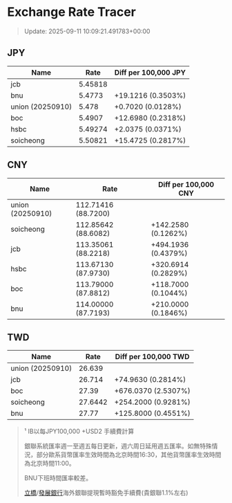 # Exchange Rate Tracer

> Update: 2025-09-11 10:09:21.491783+00:00

## JPY

| Name             |    Rate | Diff per 100,000 JPY   |
|------------------|---------|------------------------|
| jcb              | 5.45818 |                        |
| bnu              | 5.4773  | +19.1216 (0.3503%)     |
| union (20250910) | 5.478   | +0.7020 (0.0128%)      |
| boc              | 5.4907  | +12.6980 (0.2318%)     |
| hsbc             | 5.49274 | +2.0375 (0.0371%)      |
| soicheong        | 5.50821 | +15.4725 (0.2817%)     |

## CNY

| Name             | Rate                | Diff per 100,000 CNY   |
|------------------|---------------------|------------------------|
| union (20250910) | 112.71416	(88.7200) |                        |
| soicheong        | 112.85642	(88.6082) | +142.2580 (0.1262%)    |
| jcb              | 113.35061	(88.2218) | +494.1936 (0.4379%)    |
| hsbc             | 113.67130	(87.9730) | +320.6914 (0.2829%)    |
| boc              | 113.79000	(87.8812) | +118.7000 (0.1044%)    |
| bnu              | 114.00000	(87.7193) | +210.0000 (0.1846%)    |

## TWD

| Name             |    Rate | Diff per 100,000 TWD   |
|------------------|---------|------------------------|
| union (20250910) | 26.639  |                        |
| jcb              | 26.714  | +74.9630 (0.2814%)     |
| boc              | 27.39   | +676.0370 (2.5307%)    |
| soicheong        | 27.6442 | +254.2000 (0.9281%)    |
| bnu              | 27.77   | +125.8000 (0.4551%)    |


> ¹ IB以每JPY100,000 +USD2 手續費計算
>
> 銀聯系統匯率週一至週五每日更新，週六周日延用週五匯率。如無特殊情況，部分歐系貨幣匯率生效時間為北京時間16:30，其他貨幣匯率生效時間為北京時間11:00。
>
> BNU下班時間匯率較差。
>
> [立橋](https://www.wlbank.com.mo/uploads/ueditor/file/20181211/1544536513900230.pdf)/[發展銀行](https://www.mdb.com.mo/Service_Charges_20230728.pdf)海外銀聯提現暫時豁免手續費(貴銀聯1.1%左右)

